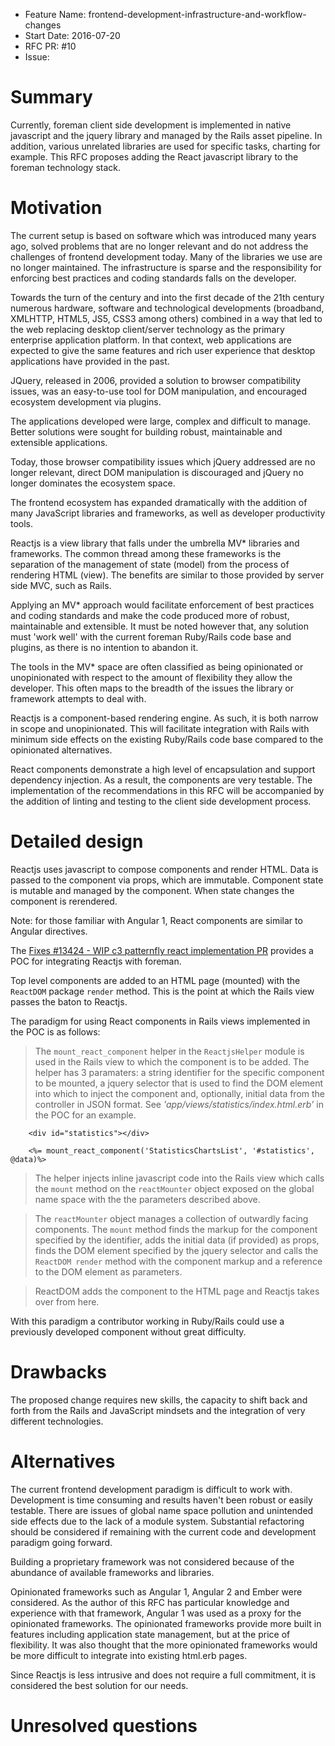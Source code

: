 - Feature Name: frontend-development-infrastructure-and-workflow-changes
- Start Date: 2016-07-20
- RFC PR: #10
- Issue: 

# Summary
[summary]: ../0000-add-react-js-to-foreman-technology-stack.md#summary

Currently, foreman client side development is implemented in native javascript and the jquery library and managed by the Rails asset pipeline. In addition, various unrelated libraries are used for specific tasks, charting for example. This RFC proposes adding the React javascript library to the foreman technology stack.

# Motivation
[motivation]: ../0000-add-react-js-to-foreman-technology-stack.md#motivation

The current setup is based on software which was introduced many years ago, solved  problems that are no longer relevant and do not address the challenges of frontend development today. Many of the libraries we use are no longer maintained. The infrastructure is sparse and the responsibility for enforcing best practices and coding standards falls on the developer.

Towards the turn of the century and into the first decade of the 21th century numerous hardware, software and technological developments (broadband, XMLHTTP, HTML5, JS5, CSS3 among others) combined in a way that led to the web replacing desktop client/server technology as the primary enterprise application platform. In that context, web applications are expected to give the same features and rich user experience that desktop applications have provided in the past.
 
JQuery, released in 2006, provided a solution to browser compatibility issues, was an easy-to-use tool for DOM manipulation, and encouraged ecosystem development via plugins.

The applications developed were large, complex and difficult to manage. Better solutions were sought for building robust, maintainable and extensible applications.

Today, those browser compatibility issues which jQuery addressed are no longer relevant, direct DOM manipulation is discouraged and jQuery no longer dominates the ecosystem space.
 
The frontend ecosystem has expanded dramatically with the addition of many JavaScript libraries and frameworks, as well as developer productivity tools.

Reactjs is a view library that falls under the umbrella MV* libraries and frameworks. The common thread among these frameworks is the separation of the management of state (model) from the process of rendering HTML (view). The benefits are similar to those provided by server side MVC, such as Rails.

Applying an MV* approach would facilitate enforcement of best practices and coding standards and make the code produced more of robust, maintainable and extensible. It must be noted however that, any solution must 'work well' with the current foreman Ruby/Rails code base and plugins, as there is no intention to abandon it.

The tools in the MV* space are often classified as being opinionated or unopinionated with respect to the amount of flexibility they allow the developer. This often maps to the breadth of the issues the library or framework attempts to deal with.

Reactjs is a component-based rendering engine. As such, it is both narrow in scope and unopinionated. This will facilitate integration with Rails with minimum side effects on the existing Ruby/Rails code base compared to the opinionated alternatives.

React components demonstrate a high level of encapsulation and support dependency injection. As a result, the components are very testable. The implementation of the recommendations in this RFC will be accompanied by the addition of linting and testing to the client side development process.

# Detailed design
[design]: ../0000-add-react-js-to-foreman-technology-stack.md#detailed-design

Reactjs uses javascript to compose components and render HTML. Data is passed to the component via props, which are immutable. Component state is mutable and managed by the component. When state changes the component is rerendered.

Note: for those familiar with Angular 1, React components are similar to Angular directives.

The [Fixes #13424 - WIP c3 patternfly react implementation PR](https://github.com/theforeman/foreman/pull/3603) provides a POC for integrating Reactjs with foreman.

Top level components are added to an HTML page (mounted) with the `ReactDOM` package `render` method. This is the point at which the Rails view passes the baton to Reactjs.

The paradigm for using React components in Rails views implemented in the POC is as follows:

>The `mount_react_component` helper in the `ReactjsHelper` module is used in the Rails view to which the component is to be added. The helper has 3 paramaters: a string identifier for the specific component to be mounted, a jquery selector that is used to find the DOM element into which to inject the component and, optionally, initial data from the controller in JSON format. See *'app/views/statistics/index.html.erb'* in the POC for an example.

``` erb
    <div id="statistics"></div>
         
    <%= mount_react_component('StatisticsChartsList', '#statistics', @data)%>
```

> The helper injects inline javascript code into the Rails view which calls the `mount` method on the `reactMounter` object exposed on the global name space with the the parameters described above.

> The `reactMounter` object manages a collection of outwardly facing components. The `mount` method finds the markup for the component specified by the identifier, adds the initial data (if provided) as props, finds the DOM element specified by the jquery selector and calls the `ReactDOM render` method with the component markup and a reference to the DOM element as parameters.

> ReactDOM adds the component to the HTML page and Reactjs takes over from here.

With this paradigm a contributor working in Ruby/Rails could use a previously developed component without great difficulty.

# Drawbacks
[drawbacks]: ../0000-add-react-js-to-foreman-technology-stack.md#drawbacks

The proposed change requires new skills, the capacity to shift back and forth from the Rails and JavaScript mindsets and the integration of very different technologies.

# Alternatives
[alternatives]: ../0000-add-react-js-to-foreman-technology-stack.md#alternatives

The current frontend development paradigm is difficult to work with. Development is time consuming and results haven't been robust or easily testable. There are issues of global name space pollution and unintended side effects due to the lack of a module system. Substantial refactoring should be considered if remaining with the current code and development paradigm going forward.

Building a proprietary framework was not considered because of the abundance of available frameworks and libraries.

Opinionated frameworks such as Angular 1, Angular 2 and Ember were considered. As the author of this RFC has particular knowledge and experience with that framework, Angular 1 was used as a proxy for the opinionated frameworks. The opinionated frameworks provide more built in features including application state management, but at the price of flexibility. It was also thought that the more opinionated frameworks would be more difficult to integrate into existing html.erb pages.

Since Reactjs is less intrusive and does not require a full commitment, it is considered the best solution for our needs.

# Unresolved questions
[unresolved]: ../0000-add-react-js-to-foreman-technology-stack.md#unresolved-questions

